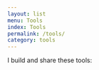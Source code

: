 ```yaml
---
layout: list
menu: Tools
index: Tools
permalink: /tools/
category: tools
---
```

I build and share these tools:
